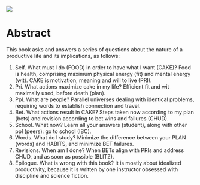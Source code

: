 
![](figs/sr-fig1.jpg)

# Abstract

This book asks and answers a series of questions about the nature of a 
productive life and its implications, as follows:  
1. Self. What must I do (FOOD) in order to have what I want (CAKE)? Food is 
health, comprising maximum physical energy (fit) and mental energy (wit). CAKE 
is motivation, meaning and will to live (PRI).  
2.	Pri. What actions maximize cake in my life? Efficient fit and wit maximally used, 
before death (plan).  
3.	Ppl. What are people? Parallel universes dealing with identical problems, requiring words to establish connection and travel.  
4.	Bet. What actions result in CAKE? Steps taken now according to my plan (bets) 
and revision according to bet wins and failures (CHUD).  
5.	School. What now? Learn all your answers (student), along with other ppl 
(peers): go to school (IBC).   
6.	Words. What do I study? Minimize the difference between your PLAN (words) and HABITS,  and minimize BET 
failures.  
7.	Revisions. When am I done? When BETs align with PRIs and address CHUD, and as soon as possible 
(BLITZ).  
8.	Epilogue. What is wrong with this book? It is mostly about idealized 
productivity, because it is written by one instructor obsessed with discipline and 
science fiction. 

